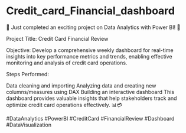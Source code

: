 # Credit_card_Financial_dashboard

🚀 Just completed an exciting project on Data Analytics with Power BI! 🚀

Project Title: Credit Card Financial Review

Objective: Develop a comprehensive weekly dashboard for real-time insights into key performance metrics and trends, enabling effective monitoring and analysis of credit card operations.

Steps Performed:

Data cleaning and importing
Analyzing data and creating new columns/measures using DAX
Building an interactive dashboard
This dashboard provides valuable insights that help stakeholders track and optimize credit card operations effectively. 📊💳

#DataAnalytics #PowerBI #CreditCard #FinancialReview #Dashboard #DataVisualization
